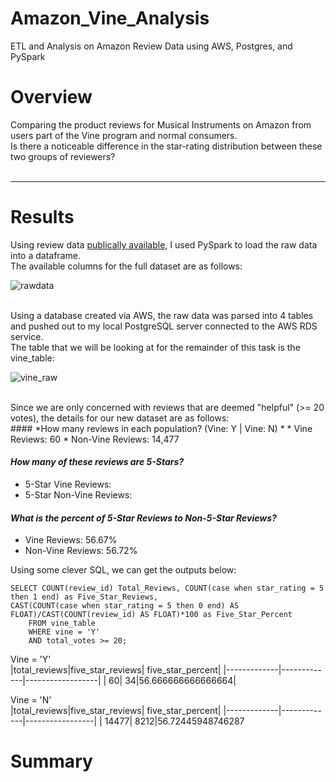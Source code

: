 # Amazon_Vine_Analysis
ETL and Analysis on Amazon Review Data using AWS, Postgres, and PySpark

# Overview
Comparing the product reviews for Musical Instruments on Amazon from users part of the Vine program and normal consumers.</br>
Is there a noticeable difference in the star-rating distribution between these two groups of reviewers?
<br></br>
<hr>

# Results
Using review data [publically available](https://s3.amazonaws.com/amazon-reviews-pds/tsv/index.txt), I used PySpark to load the raw data into a dataframe.</br>
The available columns for the full dataset are as follows:</br>

![rawdata](https://user-images.githubusercontent.com/14188580/122304577-14f1b580-cecb-11eb-9584-3f90fdce6be6.PNG)

</br>
Using a database created via AWS, the raw data was parsed into 4 tables and pushed out to my local PostgreSQL server connected to the AWS RDS service.</br>
The table that we will be looking at for the remainder of this task is the vine_table:</br>

![vine_raw](https://user-images.githubusercontent.com/14188580/122305116-f344fe00-cecb-11eb-931d-308a8bd038ba.PNG)

</br>
Since we are only concerned with reviews that are deemed "helpful" (>= 20 votes), the details for our new dataset are as follows:</br>
#### *How many reviews in each population? (Vine: Y | Vine: N) *
* Vine Reviews: 60
* Non-Vine Reviews: 14,477

#### *How many of these reviews are 5-Stars?*
* 5-Star Vine Reviews:
* 5-Star Non-Vine Reviews: 

#### *What is the percent of 5-Star Reviews to Non-5-Star Reviews?*
* Vine Reviews: 56.67%
* Non-Vine Reviews: 56.72%

Using some clever SQL, we can get the outputs below:</br>
````<SQL>
SELECT COUNT(review_id) Total_Reviews, COUNT(case when star_rating = 5 then 1 end) as Five_Star_Reviews,
CAST(COUNT(case when star_rating = 5 then 0 end) AS FLOAT)/CAST(COUNT(review_id) AS FLOAT)*100 as Five_Star_Percent
	FROM vine_table 
	WHERE vine = 'Y'
	AND total_votes >= 20;
````

Vine = 'Y'</br>
|total_reviews|five_star_reviews|    five_star_percent|
|-------------|-------------|------------------|
|           60|           34|56.666666666666664|

Vine = 'N'</br>
|total_reviews|five_star_reviews|   five_star_percent|
|-------------|-------------|-----------------|
|        14477|         8212|56.72445948746287

# Summary


